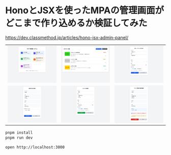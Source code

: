 # HonoとJSXを使ったMPAの管理画面がどこまで作り込めるか検証してみた

https://dev.classmethod.jp/articles/hono-jsx-admin-panel/


||||
|--|--|--|
|![](./image/top.jpg)|![](./image/task_list.jpg)|![](./image/task_create.jpg)|
|![](./image/task_update_1.jpg)|![](./image/task_update_2.jpg)|![](./image/task_update_3.jpg)|

```
pnpm install
pnpm run dev
```

```
open http://localhost:3000
```
